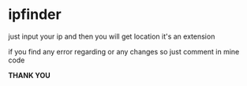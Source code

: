 # ipfinder
just input your ip and then you will get  location it's an extension 


 if you find any error regarding  or any changes so just comment in mine code 

 **THANK YOU**
